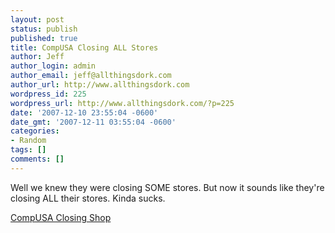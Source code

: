```yaml
---
layout: post
status: publish
published: true
title: CompUSA Closing ALL Stores
author: Jeff
author_login: admin
author_email: jeff@allthingsdork.com
author_url: http://www.allthingsdork.com
wordpress_id: 225
wordpress_url: http://www.allthingsdork.com/?p=225
date: '2007-12-10 23:55:04 -0600'
date_gmt: '2007-12-11 03:55:04 -0600'
categories:
- Random
tags: []
comments: []
---
```

<p>Well we knew they were closing SOME stores. But now it sounds like they're closing ALL their stores. Kinda sucks.</p>
<p><a href="http://www.macworld.com/news/2007/12/07/compusa/index.php?lsrc=mwrss">CompUSA Closing Shop</a></p>
